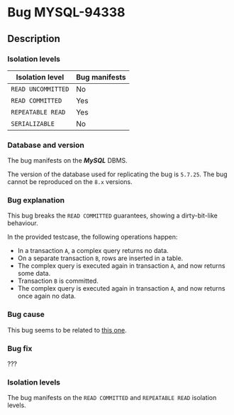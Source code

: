 # Bug MYSQL-94338

## Description

### Isolation levels

| Isolation level    | Bug manifests |
|--------------------|---------------|
| `READ UNCOMMITTED` | No            |
| `READ COMMITTED`   | Yes           |
| `REPEATABLE READ`  | Yes           |
| `SERIALIZABLE`     | No            |

### Database and version

The bug manifests on the **_MySQL_** DBMS.

The version of the database used for replicating the bug is `5.7.25`. The bug cannot be reproduced on the `8.x` versions.

### Bug explanation

This bug breaks the `READ COMMITTED` guarantees, showing a dirty-bit-like behaviour.

In the provided testcase, the following operations happen:

 * In a transaction `A`, a complex query returns no data.
 * On a separate transaction `B`, rows are inserted in a table.
 * The complex query is executed again in transaction `A`, and now returns some data.
 * Transaction `B` is committed.
 * The complex query is executed again in transaction `A`, and now returns once again no data.


### Bug cause

This bug seems to be related to [this one](https://bugs.mysql.com/bug.php?id=98642).

### Bug fix

???

### Isolation levels

The bug manifests on the `READ COMMITTED` and `REPEATABLE READ` isolation levels.
